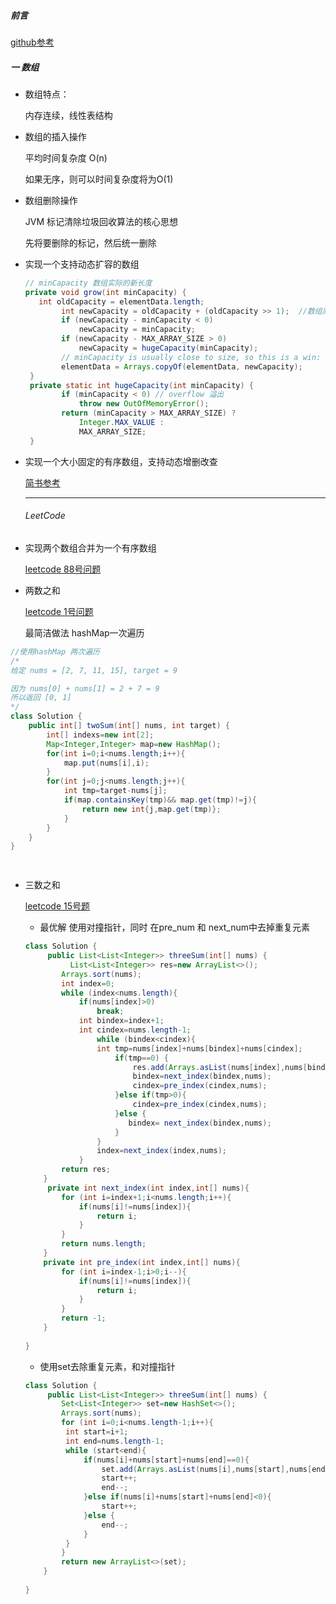 ##### 前言

[github参考](https://github.com/iostalks/Algorithms)

##### 一 数组

- 数组特点：

  内存连续，线性表结构

- 数组的插入操作

  平均时间复杂度 O(n)

  如果无序，则可以时间复杂度将为O(1)

- 数组删除操作

  JVM 标记清除垃圾回收算法的核心思想

  先将要删除的标记，然后统一删除

- 实现一个支持动态扩容的数组

  ```java
  // minCapacity 数组实际的新长度 
  private void grow(int minCapacity) {
  	 int oldCapacity = elementData.length;
          int newCapacity = oldCapacity + (oldCapacity >> 1);  //数组原长度*1.5
          if (newCapacity - minCapacity < 0)
              newCapacity = minCapacity;
          if (newCapacity - MAX_ARRAY_SIZE > 0)
              newCapacity = hugeCapacity(minCapacity);
          // minCapacity is usually close to size, so this is a win:
          elementData = Arrays.copyOf(elementData, newCapacity);
   }
   private static int hugeCapacity(int minCapacity) {
          if (minCapacity < 0) // overflow 溢出
              throw new OutOfMemoryError();
          return (minCapacity > MAX_ARRAY_SIZE) ?
              Integer.MAX_VALUE :
              MAX_ARRAY_SIZE;
   }
  
  ```

  

- 实现一个大小固定的有序数组，支持动态增删改查

  [简书参考](https://www.jianshu.com/p/3a49875ce580)

  ---

  ###### LeetCode

- 实现两个数组合并为一个有序数组

  [leetcode 88号问题](https://leetcode-cn.com/problems/merge-sorted-array/solution/he-bing-liang-ge-shu-zu-by-greatedistance/)

- 两数之和

  [leetcode 1号问题](https://leetcode-cn.com/problems/two-sum/)

  最简洁做法 hashMap一次遍历

```java
//使用hashMap 两次遍历
/*
给定 nums = [2, 7, 11, 15], target = 9

因为 nums[0] + nums[1] = 2 + 7 = 9
所以返回 [0, 1]
*/
class Solution {
    public int[] twoSum(int[] nums, int target) {
        int[] indexs=new int[2];
     	Map<Integer,Integer> map=new HashMap();
        for(int i=0;i<nums.length;i++){
            map.put(nums[i],i);
        }
        for(int j=0;j<nums.length;j++){
            int tmp=target-nums[j];
            if(map.containsKey(tmp)&& map.get(tmp)!=j){
                return new int{j,map.get(tmp)};
            }
        }       
    }
}

  
```

- 三数之和

  [leetcode 15号题](https://leetcode-cn.com/problems/3sum/solution/three-sum-ti-jie-by-wonderful611/)
  
  - 最优解 使用对撞指针，同时 在pre_num 和 next_num中去掉重复元素
  
  ```java
  class Solution {
       public List<List<Integer>> threeSum(int[] nums) {
            List<List<Integer>> res=new ArrayList<>();
          Arrays.sort(nums);
          int index=0;
          while (index<nums.length){
              if(nums[index]>0)
                  break;
              int bindex=index+1;
              int cindex=nums.length-1;
                  while (bindex<cindex){
                  int tmp=nums[index]+nums[bindex]+nums[cindex];
                      if(tmp==0) {
                          res.add(Arrays.asList(nums[index],nums[bindex],nums[cindex]));
                          bindex=next_index(bindex,nums);
                          cindex=pre_index(cindex,nums);
                      }else if(tmp>0){
                          cindex=pre_index(cindex,nums);
                      }else {
                         bindex= next_index(bindex,nums);
                      }
                  }
                  index=next_index(index,nums);
              }
          return res;
      }
       private int next_index(int index,int[] nums){
          for (int i=index+1;i<nums.length;i++){
              if(nums[i]!=nums[index]){
                  return i;
              }
          }
          return nums.length;
      }
      private int pre_index(int index,int[] nums){
          for (int i=index-1;i>0;i--){
              if(nums[i]!=nums[index]){
                  return i;
              }
          }
          return -1;
      }
      
  }
  ```
  
  
  
  - 使用set去除重复元素，和对撞指针
  
    
  
  ```java
  class Solution {
       public List<List<Integer>> threeSum(int[] nums) {
          Set<List<Integer>> set=new HashSet<>();
          Arrays.sort(nums);
          for (int i=0;i<nums.length-1;i++){
           int start=i+1;
           int end=nums.length-1;
           while (start<end){
               if(nums[i]+nums[start]+nums[end]==0){
                   set.add(Arrays.asList(nums[i],nums[start],nums[end]));
                   start++;
                   end--;
               }else if(nums[i]+nums[start]+nums[end]<0){
                   start++;
               }else {
                   end--;
               }
           }
          }
          return new ArrayList<>(set);
      }
      
  }
  ```
  
  